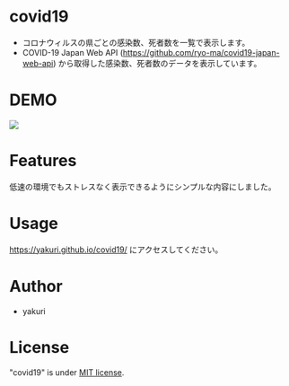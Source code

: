 # covid19

- コロナウィルスの県ごとの感染数、死者数を一覧で表示します。
- COVID-19 Japan Web API (https://github.com/ryo-ma/covid19-japan-web-api) から取得した感染数、死者数のデータを表示しています。

# DEMO

![](https://user-images.githubusercontent.com/62694113/78469139-4e705200-7759-11ea-836c-8329abc0a7c1.png)
 
# Features
 
低速の環境でもストレスなく表示できるようにシンプルな内容にしました。
 
# Usage
 
https://yakuri.github.io/covid19/ にアクセスしてください。
 
# Author

* yakuri
 
# License 

"covid19" is under [MIT license](https://en.wikipedia.org/wiki/MIT_License).
